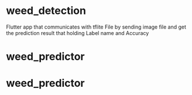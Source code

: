 # weed_detection

Flutter app that communicates with tflite File by sending image file and get the prediction result that holding Label name and Accuracy 

# weed_predictor
# weed_predictor
